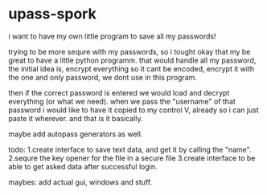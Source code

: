# upass-spork
i want to have my own little program to save all my passwords!


trying to be more sequre with my passwords, so i tought okay that my be great to have a little python programm.
that would handle all my password,
the initial idea is, encrypt everything so it cant be encoded, encrypt it with the one and only password, we dont use
in this program.

then if the correct password is entered we would load and decrypt everything (or what we need).
when we pass the "username" of that password i would like to have it copied to my control V, already so i can just paste it wherever.
and that is it basically.

maybe add autopass generators as well.

todo:
1.create interface to save text data, and get it by calling the "name".
2.sequre the key opener for the file in a secure file
3.create interface to be able to get asked data after successful login.

maybes:
add actual gui, windows and stuff.
